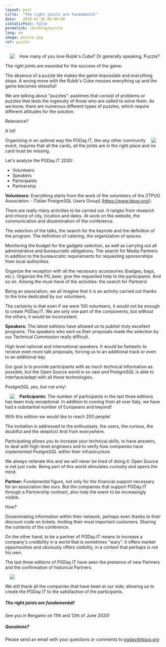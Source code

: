 ```yaml
---
layout: post
title:  "The right joints are fundamental"
date:   2020-01-30 06:00:00
isStaticPost: false
permalink: /en/blog/puzzle
lang: en
image: puzzle.jpg
ref: puzzle
---
```


<img src = "/ img / posts / cubo.png" align = "left" Hspace = "15" Vspace = "0" Border = "0">

How many of you love Rubik's Cube? Or generally speaking, Puzzle?

The right joints are essential for the success of the game.

The absence of a puzzle tile makes the game impossible and everything stops. A wrong move with the Rubik's Cube messes everything up and the game becomes stressful!

We are talking about "puzzles": pastimes that consist of problems or puzzles that tests the ingenuity of those who are called to solve them. As we know, there are numerous different types of puzzles, which require different attitudes for the solution.

Relevance?

A lot!

<img src = "/ img / posts / puzzle_title.png" align = "right" Hspace = "15" Vspace = "0" Border = "0">

Organizing in an optimal way the PGDay.IT, like any other community event, requires that all the cards, all the joints are in the right place and no card must be missing.

Let's analyze the PGDay.IT 2020:

* Volunteers
* Speakers
* Participants
* Partnership

**Volunteers:** Everything starts from the work of the volunteers of the [ITPUG Association - ITalian PostgreSQL Users Group] (https://www.itpug.org/).

There are really many activities to be carried out. It ranges from research and choice of city, location and dates. At work on the website, the communication and dissemination of the conference.

The selection of the talks, the search for the keynote and the definition of the program. The definition of catering, the organization of spaces.

Monitoring the budget for the gadgets selection, as well as carrying out all administrative and bureaucratic obligations. The search for Media Partners in addition to the bureaucratic requirements for requesting sponsorships from local authorities.

Organize the reception with all the necessary accessories (badges, bags, etc.). Organize the PG_beer, give the requested help to the participants. And so on. Among the must-have of the activities: the search for Partners!

Being an association, we all imagine that it is an activity carried out thanks to the time dedicated by our volunteers.

The certainty is that even if we were 100 volunteers, it would not be enough to create PGDay.IT. We are only one part of the components, but without the others, it would be inconsistent.

**Speakers:** The latest editions have allowed us to publish truly excellent programs. The speakers who sent us their proposals made the selection by our Technical Commission really difficult.

High level national and international speakers. It would be fantastic to receive even more talk proposals, forcing us to an additional track or even to an additional day.

Our goal is to provide participants with as much technical information as possible, but the Open Source world is so vast and PostgreSQL is able to interface/adapt with all these technologies.

PostgreSQL yes, but not only!

<img src = "/ img / posts / europa.png" align = "left" Hspace = "15" Vspace = "0" Border = "0">

**Participants:** The number of participants in the last three editions has been truly exceptional. In addition to coming from all over Italy, we have had a substantial number of Europeans and beyond!

With this edition we would like to reach 200 people!

The invitation is addressed to the enthusiasts, the users, the curious, the doubtful and the skeptics! And from everywhere.

Participating allows you to increase your technical skills, to have answers, to deal with high-level engineers and to verify how companies have implemented PostgreSQL within their infrastructure.

We always reiterate this and we will never be tired of doing it: Open Source is not just code. Being part of this world stimulates curiosity and opens the mind.

**Partner:** Fundamental figure, not only for the financial support necessary for an association like ours. But the companies that support PGDay.IT through a Partnership contract, also help the event to be increasingly visible.

How?

Disseminating information within their network, perhaps even thanks to their discount code on tickets. Inviting their most important customers. Sharing the contents of the conference.

On the other hand, to be a partner of PGDay.IT means to increase a company's credibility in a world that is sometimes "wary". It offers market opportunities and obviously offers visibility, in a context that perhaps is not his own.

The last three editions of PGDay.IT have seen the presence of new Partners and the confirmation of historical Partners.

<img src = "/ img / posts / partner_post.png" align = "center" Hspace = "15" Vspace = "0" Border = "0">

We still thank all the companies that have been at our side, allowing us to create the PGDay.IT to the satisfaction of the participants.

##### The right joints are fundamental!

See you in Bergamo on 11th and 12th of June 2020!

##### Questions?
Please send an email with your questions or comments to [pgday@itpug.org](mailto:pgday@itpug.org)
